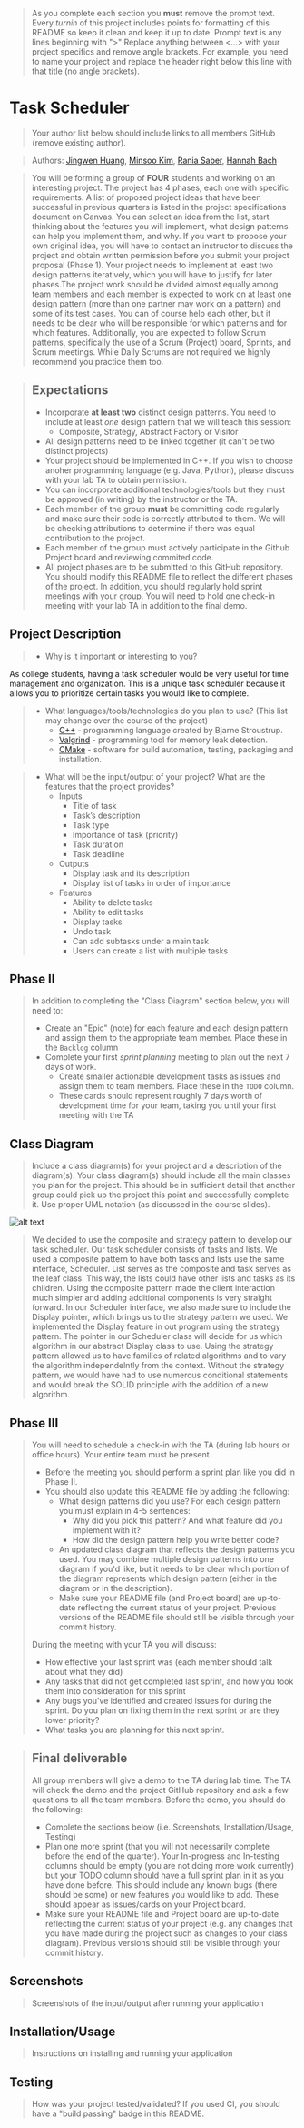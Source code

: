  > As you complete each section you **must** remove the prompt text. Every *turnin* of this project includes points for formatting of this README so keep it clean and keep it up to date. 
 > Prompt text is any lines beginning with "\>"
 > Replace anything between \<...\> with your project specifics and remove angle brackets. For example, you need to name your project and replace the header right below this line with that title (no angle brackets). 
# Task Scheduler 
 > Your author list below should include links to all members GitHub (remove existing author).
 
 > Authors: [Jingwen Huang](https://github.com/JingwenHuang233),
 [Minsoo Kim](https://github.com/minsooerickim),
 [Rania Saber](https://github.com/rsabe004),
 [Hannah Bach](https://github.com/hbach24)
 
 > You will be forming a group of **FOUR** students and working on an interesting project. The project has 4 phases, each one with specific requirements. A list of proposed project ideas that have been successful in previous quarters is listed in the project specifications document on Canvas. You can select an idea from the list, start thinking about the features you will implement, what design patterns can help you implement them, and why. If you want to propose your own original idea, you will have to contact an instructor to discuss the project and obtain written permission before you submit your project proposal (Phase 1). Your project needs to implement at least two design patterns iteratively, which you will have to justify for later phases.The project work should be divided almost equally among team members and each member is expected to work on at least one design pattern (more than one partner may work on a pattern) and some of its test cases. You can of course help each other, but it needs to be clear who will be responsible for which patterns and for which features. Additionally, you are expected to follow Scrum patterns, specifically the use of a Scrum (Project) board, Sprints, and Scrum meetings. While Daily Scrums are not required we highly recommend you practice them too.
 
 > ## Expectations
 > * Incorporate **at least two** distinct design patterns. You need to include at least *one* design pattern that we will teach this session:
 >   * Composite, Strategy, Abstract Factory or Visitor
 > * All design patterns need to be linked together (it can't be two distinct projects)
 > * Your project should be implemented in C++. If you wish to choose anoher programming language (e.g. Java, Python), please discuss with your lab TA to obtain permission.
 > * You can incorporate additional technologies/tools but they must be approved (in writing) by the instructor or the TA.
 > * Each member of the group **must** be committing code regularly and make sure their code is correctly attributed to them. We will be checking attributions to determine if there was equal contribution to the project.
 > * Each member of the group must actively participate in the Github Project board and reviewing commited code.
> * All project phases are to be submitted to this GitHub repository. You should modify this README file to reflect the different phases of the project. In addition, you should regularly hold sprint meetings with your group. You will need to hold one check-in meeting with your lab TA in addition to the final demo.

## Project Description
 > * Why is it important or interesting to you?

As college students, having a task scheduler would be very useful for time management and organization. This is a unique task scheduler because it allows you to prioritize certain tasks you would like to complete.

 > * What languages/tools/technologies do you plan to use? (This list may change over the course of the project)
 >      * [C++](https://www.cplusplus.com/) - programming language created by Bjarne Stroustrup.
 >      * [Valgrind](https://valgrind.org/) - programming tool for memory leak detection.
 >      * [CMake](https://cmake.org/) - software for build automation, testing, packaging and installation.

 > * What will be the input/output of your project? What are the features that the project provides?
 >      * Inputs
 >          * Title of task
 >          * Task’s description 
 >          * Task type
 >          * Importance of task (priority)
 >          * Task duration 
 >          * Task deadline
 >      * Outputs
 >          * Display task and its description 
 >          * Display list of tasks in order of importance         
 >      * Features
 >          * Ability to delete tasks  
 >          * Ability to edit tasks 
 >          * Display tasks
 >          * Undo task 
 >          * Can add subtasks under a main task 
 >          * Users can create a list with multiple tasks


 ## Phase II
 > In addition to completing the "Class Diagram" section below, you will need to:
 > * Create an "Epic" (note) for each feature and each design pattern and assign them to the appropriate team member. Place these in the `Backlog` column
 > * Complete your first *sprint planning* meeting to plan out the next 7 days of work.
 >   * Create smaller actionable development tasks as issues and assign them to team members. Place these in the `TODO` column.
 >   * These cards should represent roughly 7 days worth of development time for your team, taking you until your first meeting with the TA
## Class Diagram
 > Include a class diagram(s) for your project and a description of the diagram(s). Your class diagram(s) should include all the main classes you plan for the project. This should be in sufficient detail that another group could pick up the project this point and successfully complete it. Use proper UML notation (as discussed in the course slides).
  
  ![alt text](umlDiagram.png)
 > We decided to use the composite and strategy pattern to develop our task scheduler. Our task scheduler consists of tasks and lists. We used a composite pattern to have both tasks and lists use the same interface, Scheduler. List serves as the composite and task serves as the leaf class. This way, the lists could have other lists and tasks as its children. Using the composite pattern made the client interaction much simpler and adding additional components is very straight forward. In our Scheduler interface, we also made sure to include the Display pointer, which brings us to the strategy pattern we used. We implemented the Display feature in out program using the strategy pattern. The pointer in our Scheduler class will decide for us which algorithm in our abstract Display class to use. Using the strategy pattern allowed us to have families of related algorithms and to vary the algorithm independelntly from the context. Without the strategy pattern, we would have had to use numerous conditional statements and would break the SOLID principle with the addition of a new algorithm.

  ## Phase III
 > You will need to schedule a check-in with the TA (during lab hours or office hours). Your entire team must be present. 
 > * Before the meeting you should perform a sprint plan like you did in Phase II.
 > * You should also update this README file by adding the following:
 >   * What design patterns did you use? For each design pattern you must explain in 4-5 sentences:
 >     * Why did you pick this pattern? And what feature did you implement with it?
 >     * How did the design pattern help you write better code?
 >   * An updated class diagram that reflects the design patterns you used. You may combine multiple design patterns into one diagram if you'd like, but it needs to be clear which portion of the diagram represents which design pattern (either in the diagram or in the description).
 >   * Make sure your README file (and Project board) are up-to-date reflecting the current status of your project. Previous versions of the README file should still be visible through your commit history.
> 
> During the meeting with your TA you will discuss: 
 > * How effective your last sprint was (each member should talk about what they did)
 > * Any tasks that did not get completed last sprint, and how you took them into consideration for this sprint
 > * Any bugs you've identified and created issues for during the sprint. Do you plan on fixing them in the next sprint or are they lower priority?
 > * What tasks you are planning for this next sprint.

 
 > ## Final deliverable
 > All group members will give a demo to the TA during lab time. The TA will check the demo and the project GitHub repository and ask a few questions to all the team members. 
 > Before the demo, you should do the following:
 > * Complete the sections below (i.e. Screenshots, Installation/Usage, Testing)
 > * Plan one more sprint (that you will not necessarily complete before the end of the quarter). Your In-progress and In-testing columns should be empty (you are not doing more work currently) but your TODO column should have a full sprint plan in it as you have done before. This should include any known bugs (there should be some) or new features you would like to add. These should appear as issues/cards on your Project board.
 > * Make sure your README file and Project board are up-to-date reflecting the current status of your project (e.g. any changes that you have made during the project such as changes to your class diagram). Previous versions should still be visible through your commit history. 
 
 ## Screenshots
 > Screenshots of the input/output after running your application
 ## Installation/Usage
 > Instructions on installing and running your application
 ## Testing
 > How was your project tested/validated? If you used CI, you should have a "build passing" badge in this README.
